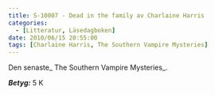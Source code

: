 ```yaml
---
title: S-10007 - Dead in the family av Charlaine Harris
categories:
  - [Litteratur, Läsedagboken]
date: 2010/06/15 20:55:00
tags: [Charlaine Harris, The Southern Vampire Mysteries]
---
```

Den senaste_ The Southern Vampire Mysteries_.


***Betyg:*** 5 K
